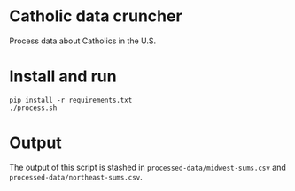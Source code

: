 # Catholic data cruncher

Process data about Catholics in the U.S.

# Install and run

```
pip install -r requirements.txt
./process.sh
```

# Output

The output of this script is stashed in `processed-data/midwest-sums.csv` and
`processed-data/northeast-sums.csv`.
